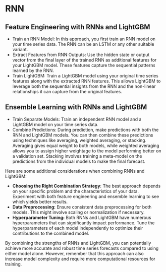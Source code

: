 # RNN

## Feature Engineering with RNNs and LightGBM
- Train an RNN Model: In this approach, you first train an RNN model on your time series data. The RNN can be an LSTM or any other suitable variant.
- Extract Features from RNN Outputs: Use the hidden state or output vector from the final layer of the trained RNN as additional features for your LightGBM model. These features capture the sequential patterns learned by the RNN.
- Train LightGBM: Train a LightGBM model using your original time series features along with the extracted RNN features. This allows LightGBM to leverage both the sequential insights from the RNN and the non-linear relationships it can capture from the original features.

## Ensemble Learning with RNNs and LightGBM
- Train Separate Models: Train an independent RNN model and a LightGBM model on your time series data.
- Combine Predictions: During prediction, make predictions with both the RNN and LightGBM models. You can then combine these predictions using techniques like averaging, weighted averaging, or stacking. Averaging gives equal weight to both models, while weighted averaging allows you to assign higher weightage to the model performing better on a validation set. Stacking involves training a meta-model on the predictions from the individual models to make the final forecast.

Here are some additional considerations when combining RNNs and LightGBM:
* **Choosing the Right Combination Strategy:** The best approach depends on your specific problem and the characteristics of your data. Experiment with both feature engineering and ensemble learning to see which yields better results.
* **Data Preprocessing:** Ensure consistent data preprocessing for both models. This might involve scaling or normalization if necessary.
* **Hyperparameter Tuning:** Both RNNs and LightGBM have numerous hyperparameters that can significantly impact performance. Tune the hyperparameters of each model independently to optimize their contributions to the combined model.

By combining the strengths of RNNs and LightGBM, you can potentially achieve more accurate and robust time series forecasts compared to using either model alone. However, remember that this approach can also increase model complexity and require more computational resources for training.
